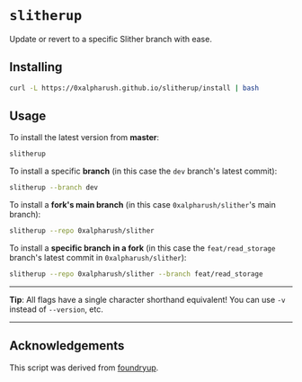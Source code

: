 # `slitherup`

Update or revert to a specific Slither branch with ease.

## Installing

```sh
curl -L https://0xalpharush.github.io/slitherup/install | bash 
```

## Usage

To install the latest version from **master**:

```sh
slitherup
```

To install a specific **branch** (in this case the `dev` branch's latest commit):

```sh
slitherup --branch dev
```

To install a **fork's main branch** (in this case `0xalpharush/slither`'s main branch):

```sh
slitherup --repo 0xalpharush/slither
```

To install a **specific branch in a fork** (in this case the `feat/read_storage` branch's latest commit in `0xalpharush/slither`):

```sh
slitherup --repo 0xalpharush/slither --branch feat/read_storage
```

---

**Tip**: All flags have a single character shorthand equivalent! You can use `-v` instead of `--version`, etc.

---

## Acknowledgements

This script was derived from [foundryup](https://github.com/gakonst/foundry/blob/master/foundryup/README.md).